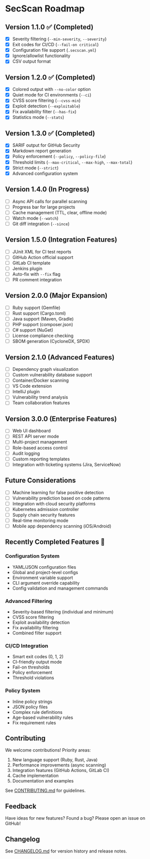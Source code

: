 # SecScan Roadmap

## Version 1.1.0 ✅ (Completed)
- [x] Severity filtering (`--min-severity`, `--severity`)
- [x] Exit codes for CI/CD (`--fail-on critical`)
- [x] Configuration file support (`.secscan.yml`)
- [x] Ignore/allowlist functionality
- [x] CSV output format

## Version 1.2.0 ✅ (Completed)
- [x] Colored output with `--no-color` option
- [x] Quiet mode for CI environments (`--ci`)
- [x] CVSS score filtering (`--cvss-min`)
- [x] Exploit detection (`--exploitable`)
- [x] Fix availability filter (`--has-fix`)
- [x] Statistics mode (`--stats`)

## Version 1.3.0 ✅ (Completed)
- [x] SARIF output for GitHub Security
- [x] Markdown report generation
- [x] Policy enforcement (`--policy`, `--policy-file`)
- [x] Threshold limits (`--max-critical`, `--max-high`, `--max-total`)
- [x] Strict mode (`--strict`)
- [x] Advanced configuration system

## Version 1.4.0 (In Progress)
- [ ] Async API calls for parallel scanning
- [ ] Progress bar for large projects
- [ ] Cache management (TTL, clear, offline mode)
- [ ] Watch mode (`--watch`)
- [ ] Git diff integration (`--since`)

## Version 1.5.0 (Integration Features)
- [ ] JUnit XML for CI test reports
- [ ] GitHub Action official support
- [ ] GitLab CI template
- [ ] Jenkins plugin
- [ ] Auto-fix with `--fix` flag
- [ ] PR comment integration

## Version 2.0.0 (Major Expansion)
- [ ] Ruby support (Gemfile)
- [ ] Rust support (Cargo.toml)
- [ ] Java support (Maven, Gradle)
- [ ] PHP support (composer.json)
- [ ] C# support (NuGet)
- [ ] License compliance checking
- [ ] SBOM generation (CycloneDX, SPDX)

## Version 2.1.0 (Advanced Features)
- [ ] Dependency graph visualization
- [ ] Custom vulnerability database support
- [ ] Container/Docker scanning
- [ ] VS Code extension
- [ ] IntelliJ plugin
- [ ] Vulnerability trend analysis
- [ ] Team collaboration features

## Version 3.0.0 (Enterprise Features)
- [ ] Web UI dashboard
- [ ] REST API server mode
- [ ] Multi-project management
- [ ] Role-based access control
- [ ] Audit logging
- [ ] Custom reporting templates
- [ ] Integration with ticketing systems (Jira, ServiceNow)

## Future Considerations
- [ ] Machine learning for false positive detection
- [ ] Vulnerability prediction based on code patterns
- [ ] Integration with cloud security platforms
- [ ] Kubernetes admission controller
- [ ] Supply chain security features
- [ ] Real-time monitoring mode
- [ ] Mobile app dependency scanning (iOS/Android)

## Recently Completed Features 🎉

### Configuration System
- YAML/JSON configuration files
- Global and project-level configs
- Environment variable support
- CLI argument override capability
- Config validation and management commands

### Advanced Filtering
- Severity-based filtering (individual and minimum)
- CVSS score filtering
- Exploit availability detection
- Fix availability filtering
- Combined filter support

### CI/CD Integration
- Smart exit codes (0, 1, 2)
- CI-friendly output mode
- Fail-on thresholds
- Policy enforcement
- Threshold violations

### Policy System
- Inline policy strings
- JSON policy files
- Complex rule definitions
- Age-based vulnerability rules
- Fix requirement rules

## Contributing

We welcome contributions! Priority areas:
1. New language support (Ruby, Rust, Java)
2. Performance improvements (async scanning)
3. Integration features (GitHub Actions, GitLab CI)
4. Cache implementation
5. Documentation and examples

See [CONTRIBUTING.md](CONTRIBUTING.md) for guidelines.

## Feedback

Have ideas for new features? Found a bug? Please open an issue on GitHub!

## Changelog

See [CHANGELOG.md](CHANGELOG.md) for version history and release notes.